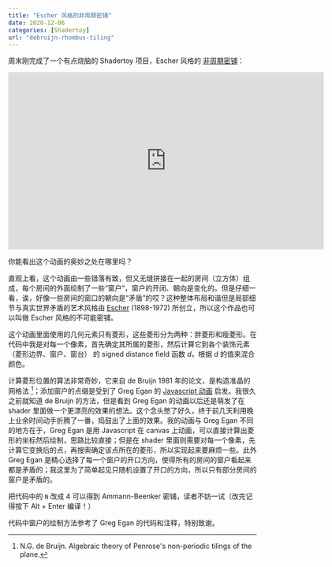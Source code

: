 ```yaml
---
title: "Escher 风格的非周期密铺"
date: 2020-12-06
categories: [Shadertoy]
url: "debruijn-rhombus-tiling"
---
```

周末刚完成了一个有点烧脑的 Shadertoy 项目，Escher 风格的 [非周期密铺](https://en.wikipedia.org/wiki/Aperiodic_tiling)：

<!--more-->

<iframe width="640" height="360" frameborder="0" src="https://www.shadertoy.com/embed/wsKBW1?gui=true&t=10&paused=true&muted=false" allowfullscreen></iframe>

你能看出这个动画的奥妙之处在哪里吗？

直观上看，这个动画由一些错落有致，但又无缝拼接在一起的房间（立方体）组成，每个房间的外面绘制了一些“窗户”，窗户的开闭、朝向是变化的。但是仔细一看，诶，好像一些房间的窗口的朝向是“矛盾”的哎？这种整体布局和谐但是局部细节与真实世界矛盾的艺术风格由 [Escher](https://en.wikipedia.org/wiki/M._C._Escher) (1898-1972) 所创立，所以这个作品也可以叫做 Escher 风格的不可能密铺。

这个动画里面使用的几何元素只有菱形，这些菱形分为两种：胖菱形和瘦菱形。在代码中我是对每一个像素，首先确定其所属的菱形，然后计算它到各个装饰元素 （菱形边界、窗户、窗台） 的 signed distance field 函数 $d$，根据 $d$ 的值来混合颜色。

计算菱形位置的算法非常奇妙，它来自 de Bruijn 1981 年的论文，是构造准晶的网格法 [^1]；添加窗户的点缀是受到了 Greg Egan 的 [Javascript 动画](http://gregegan.net/APPLETS/02/02.html) 启发。我很久之前就知道 de Bruijn 的方法，但是看到 Greg Egan 的动画以后还是萌发了在 shader 里面做一个更漂亮的效果的想法。这个念头憋了好久，终于前几天利用晚上业余时间动手折腾了一番，捣鼓出了上面的效果。我的动画与 Greg Egan 不同的地方在于，Greg Egan 是用 Javascript 在 canvas 上动画，可以直接计算出菱形的坐标然后绘制，思路比较直接；但是在 shader 里面则需要对每一个像素，先计算它变换后的点，再搜索确定该点所在的菱形，所以实现起来要麻烦一些。此外 Greg Egan 是精心选择了每一个窗户的开口方向，使得所有的房间的窗户看起来都是矛盾的；我这里为了简单起见只随机设置了开口的方向，所以只有部分房间的窗户是矛盾的。

把代码中的 `N` 改成 4 可以得到 Ammann-Beenker 密铺，读者不妨一试（改完记得按下 Alt + Enter 编译！）

代码中窗户的绘制方法参考了 Greg Egan 的代码和注释，特别致谢。

[^1]: N.G. de Bruijn. Algebraic theory of Penrose's non-periodic tilings of the plane.
